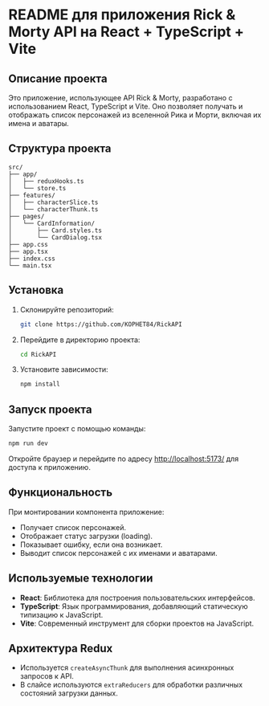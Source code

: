 # README для приложения Rick & Morty API на React + TypeScript + Vite

## Описание проекта

Это приложение, использующее API Rick & Morty, разработано с использованием React, TypeScript и Vite. Оно позволяет получать и отображать список персонажей из вселенной Рика и Морти, включая их имена и аватары.

## Структура проекта

```
src/
├── app/
│   ├── reduxHooks.ts
│   └── store.ts
├── features/
│   ├── characterSlice.ts
│   └── characterThunk.ts
├── pages/
│   └── CardInformation/
│       ├── Card.styles.ts
│       └── CardDialog.tsx
├── app.css
├── app.tsx
├── index.css
└── main.tsx
```

## Установка

1. Склонируйте репозиторий:

   ```bash
   git clone https://github.com/KOPHET84/RickAPI
   ```

2. Перейдите в директорию проекта:

   ```bash
   cd RickAPI
   ```

3. Установите зависимости:

   ```bash
   npm install
   ```

## Запуск проекта

Запустите проект с помощью команды:

```bash
npm run dev
```

Откройте браузер и перейдите по адресу [http://localhost:5173/](http://localhost:5173/) для доступа к приложению.

## Функциональность

При монтировании компонента приложение:

- Получает список персонажей.
- Отображает статус загрузки (loading).
- Показывает ошибку, если она возникает.
- Выводит список персонажей с их именами и аватарами.

## Используемые технологии

- **React**: Библиотека для построения пользовательских интерфейсов.
- **TypeScript**: Язык программирования, добавляющий статическую типизацию к JavaScript.
- **Vite**: Современный инструмент для сборки проектов на JavaScript.

## Архитектура Redux

- Используется `createAsyncThunk` для выполнения асинхронных запросов к API.
- В слайсе используются `extraReducers` для обработки различных состояний загрузки данных.

